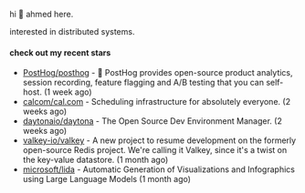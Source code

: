 hi 👋 ahmed here.

interested in distributed systems.

#### check out my recent stars

- [PostHog/posthog](https://github.com/PostHog/posthog) - 🦔 PostHog provides open-source product analytics, session recording, feature flagging and A/B testing that you can self-host. (1 week ago)
- [calcom/cal.com](https://github.com/calcom/cal.com) - Scheduling infrastructure for absolutely everyone. (2 weeks ago)
- [daytonaio/daytona](https://github.com/daytonaio/daytona) - The Open Source Dev Environment Manager. (2 weeks ago)
- [valkey-io/valkey](https://github.com/valkey-io/valkey) - A new project to resume development on the formerly open-source Redis project. We&#39;re calling it Valkey, since it&#39;s a twist on the key-value datastore. (1 month ago)
- [microsoft/lida](https://github.com/microsoft/lida) - Automatic Generation of Visualizations and Infographics using Large Language Models (1 month ago)

